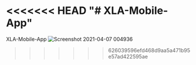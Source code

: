 <<<<<<< HEAD
"# XLA-Mobile-App"
=======
<A1>XLA-Mobile-App</A1>
![Screenshot 2021-04-07 004936](https://user-images.githubusercontent.com/45939805/113757680-1a00ee80-973d-11eb-806b-7ecd7b91eb6b.png)
>>>>>>> 626039596efd468d9aa5a471b95e57ad422595ae
